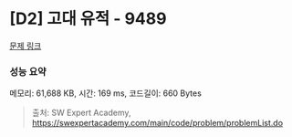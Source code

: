 # [D2] 고대 유적 - 9489 

[문제 링크](https://swexpertacademy.com/main/code/problem/problemDetail.do?contestProbId=AXAd8-d6MRoDFARP) 

### 성능 요약

메모리: 61,688 KB, 시간: 169 ms, 코드길이: 660 Bytes



> 출처: SW Expert Academy, https://swexpertacademy.com/main/code/problem/problemList.do